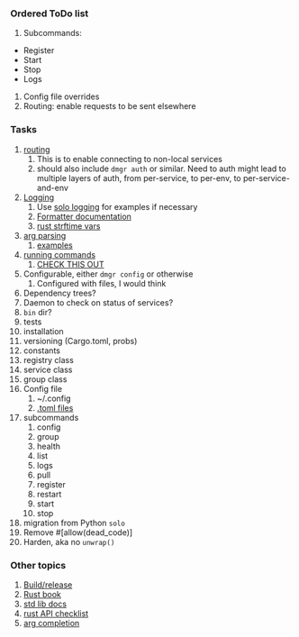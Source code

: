### Ordered ToDo list
1. Subcommands:
  - Register
  - Start
  - Stop
  - Logs
1. Config file overrides
1. Routing: enable requests to be sent elsewhere

### Tasks
1. [routing](https://docs.rs/iron/0.6.0/iron/request/index.html)
    1. This is to enable connecting to non-local services
    1. should also include `dmgr auth` or similar. Need to auth might lead to multiple layers
       of auth, from per-service, to per-env, to per-service-and-env
1. [Logging](https://docs.rs/log4rs/*/log4rs/)
    1. Use [solo logging](https://github.com/socrata/solo/blob/master/solo/solo_logging.py)
       for examples if necessary
    1. [Formatter documentation](https://docs.rs/log4rs/0.8.1/log4rs/encode/pattern/index.html)
    1. [rust strftime vars](https://docs.rs/chrono/0.4.0/chrono/format/strftime/index.html)
1. [arg parsing](https://docs.rs/clap/*/clap/)
    1. [examples](https://github.com/clap-rs/clap/blob/master/examples/01b_quick_example.rs)
1. [running commands](https://doc.rust-lang.org/std/process/struct.Command.html)
    1. [CHECK THIS OUT](https://rust-lang-nursery.github.io/rust-cookbook/os/external.html)
1. Configurable, either `dmgr config` or otherwise
    1. Configured with files, I would think
1. Dependency trees?
1. Daemon to check on status of services?
1. `bin` dir?
1. tests
1. installation
1. versioning (Cargo.toml, probs)
1. constants
1. registry class
1. service class
1. group class
1. Config file 
    1. ~/.config
    1. [.toml files](https://docs.rs/toml/0.4.10/toml/)
1. subcommands
    1. config
    1. group
    1. health
    1. list
    1. logs
    1. pull
    1. register
    1. restart
    1. start
    1. stop
1. migration from Python `solo`
1. Remove #[allow(dead_code)]
1. Harden, aka no `unwrap()`


### Other topics
1. [Build/release](https://doc.rust-lang.org/stable/book/ch14-00-more-about-cargo.html)
1. [Rust book](https://doc.rust-lang.org/stable/book/)
1. [std lib docs](https://doc.rust-lang.org/std/index.html)
1. [rust API checklist](https://rust-lang-nursery.github.io/api-guidelines/checklist.html)
1. [arg completion](https://docs.rs/clap/*/clap/struct.App.html#method.gen_completions)
